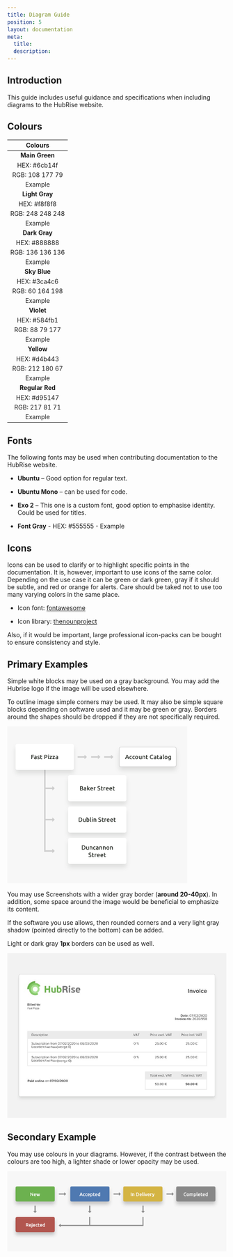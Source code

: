 ```yaml
---
title: Diagram Guide
position: 5
layout: documentation
meta:
  title:
  description:
---
```


## Introduction

This guide includes useful guidance and specifications when including diagrams to the HubRise website.

## Colours

|     Colours      |
| :--------------: |
|  **Main Green**  | **Darkest Green** |
|   HEX: #6cb14f   | HEX: #262b24 |
| RGB: 108 177 79  | RGB: 38 43 36 |
|     Example      | Example |
|  **Light Gray**  | **Regular Gray** |
|   HEX: #f8f8f8   | HEX: #cccccc |
| RGB: 248 248 248 | RGB: 204 204 204 |
|     Example      | Example |
|  **Dark Gray**   | **Font Gray** |
|   HEX: #888888   | HEX: #555555 |
| RGB: 136 136 136 | RGB: 85 85 85 |
|     Example      | Example |
|   **Sky Blue**   | **Regular Blue** |
|   HEX: #3ca4c6   | HEX: #4f79b1 |
| RGB: 60 164 198  | RGB: 79 121 177 |
|     Example      | Example |
|    **Violet**    | **Purple** |
|   HEX: #584fb1   | HEX: #944fb1 |
|  RGB: 88 79 177  | RGB: 148 79 177 |
|     Example      | Example |
|    **Yellow**    | **Orange** |
|   HEX: #d4b443   | HEX: #eb7323 |
| RGB: 212 180 67  | RGB: 235 115 35 |
|     Example      | Example |
| **Regular Red**  | **Darker Red** |
|   HEX: #d95147   | HEX: #b2564f |
|  RGB: 217 81 71  | RGB: 178 86 79 |
|     Example      | Example |

## Fonts

The following fonts may be used when contributing documentation to the HubRise website.

- **Ubuntu** – Good option for regular text.

- **Ubuntu Mono** – can be used for code.

- **Exo 2** – This one is a custom font, good option to emphasise identity. Could be used for titles.

- **Font Gray** - HEX: #555555 - Example

## Icons

Icons can be used to clarify or to highlight specific points in the documentation. It is, however, important to use icons of the same color. Depending on the use case it can be green or dark green, gray if it should be subtle, and red or orange for alerts. Care should be taked not to use too many varying colors in the same place.

- Icon font: [fontawesome](https://fontawesome.com/download)

- Icon library: [thenounproject](https://thenounproject.com/)

Also, if it would be important, large professional icon-packs can be bought to ensure consistency and style.

## Primary Examples

Simple white blocks may be used on a gray background. You may add the Hubrise logo if the image will be used elsewhere.

To outline image simple corners may be used. It may also be simple square blocks depending on software used and it may be green or gray.
Borders around the shapes should be dropped if they are not specifically required.

![Example diagram with no colors](../images/004-en-example-diagram-no-colours.png)

You may use Screenshots with a wider gray border (**around 20-40px**). In addition, some space around the image would be beneficial to emphasize its content.

If the software you use allows, then rounded corners and a very light gray shadow (pointed directly to the bottom) can be added.

Light or dark gray **1px** borders can be used as well.

![Example of a screenshot](../images/005-en-screenshot-example.png)

## Secondary Example

You may use colours in your diagrams. However, if the contrast between the colours are too high, a lighter shade or lower opacity may be used.

![Example of a diagram with colours](../images/006-en-diagram-use-with-colours.png)
